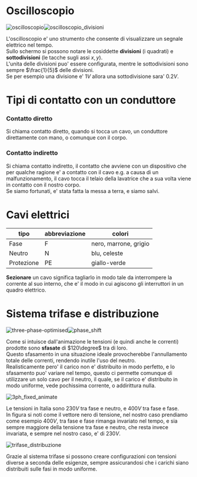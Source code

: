 # Oscilloscopio  

![oscilloscopio](https://user-images.githubusercontent.com/7195133/195995150-602c58f5-290f-4ab6-a8f3-7159d3e07986.jpg)![oscilloscopio_divisioni](https://user-images.githubusercontent.com/7195133/195994724-435a73e8-163a-4487-8a97-890d9f3d81f5.jpg)  

L'oscilloscopio e' uno strumento che consente di visualizzare un segnale elettrico nel tempo.  
Sullo schermo si possono notare le cosiddette **divisioni** (i quadrati) e **sottodivisioni** (le tacche sugli assi $x,y$).  
L'unita delle divisioni puo' essere configurata, mentre le sottodivisioni sono sempre $\frac{1}{5}$ delle divisioni.  
Se per esempio una divisione e' $1V$ allora una sottodivisione sara' $0.2V$.



# Tipi di contatto con un conduttore  

### Contatto diretto  
Si chiama contatto diretto, quando si tocca un cavo, un conduttore direttamente con mano, o comunque con il corpo.  

### Contatto indiretto  
Si chiama contatto indiretto, il contatto che avviene con un dispositivo che per qualche ragione e' a contatto con il cavo e.g. a causa di un malfunzionamento, il cavo tocca il telaio della lavatrice che a sua volta viene in contatto con il nostro corpo.  
Se siamo fortunati, e' stata fatta la messa a terra, e siamo salvi. 


# Cavi elettrici  

|tipo|abbreviazione|colori|
|--|--|--|
|Fase|F|nero, marrone, grigio|
|Neutro|N|blu, celeste|
|Protezione|PE|giallo-verde|

**Sezionare** un cavo significa tagliarlo in modo tale da interrompere la corrente al suo interno, che e' il modo in cui agiscono gli interruttori in un quadro elettrico.  


# Sistema trifase e distribuzione  

![three-phase-optimised](https://user-images.githubusercontent.com/7195133/195997060-739e3a6f-50dc-43cc-ad95-1ba4398a600d.gif)![phase_shift](https://user-images.githubusercontent.com/7195133/195997366-984b02f8-a964-406f-8803-0df44a3f509b.jpg)


Come si intuisce dall'animazione le tensioni (e quindi anche le correnti) prodotte sono **sfasate** di $120\degree$ tra di loro.  
Questo sfasamento in una situazione ideale provocherebbe l'annullamento totale delle correnti, rendendo inutile l'uso del neutro.  
Realisticamente pero' il carico non e' distribuito in modo perfetto, e lo sfasamento puo' variare nel tempo, questo ci permette comunque di utilizzare un solo cavo per il neutro, il quale, se il carico e' distribuito in modo uniforme, vede pochissima corrente, o addirittura nulla.  

![3ph_fixed_animate](https://user-images.githubusercontent.com/7195133/196008169-832b3de8-1174-4ee4-9e7c-e2a8e068fab1.gif)

Le tensioni in Italia sono $230V$ tra fase e neutro, e $400V$ tra fase e fase.  
In figura si noti come il vettore nero di tensione, nel nostro caso prendiamo come esempio $400V$, tra fase e fase rimanga invariato nel tempo, e sia sempre maggiore della tensione tra fase e neutro, che resta invece invariata, e sempre nel nostro caso, e' di $230V$. 


![trifase_distribuzione](https://user-images.githubusercontent.com/7195133/195996852-ce9eb3f5-564f-4551-8572-958aaddaf72b.jpg)  

Grazie al sistema trifase si possono creare configurazioni con tensioni diverse a seconda delle esigenze, sempre assicurandosi che i carichi siano distribuiti sulle fasi in modo uniforme.







